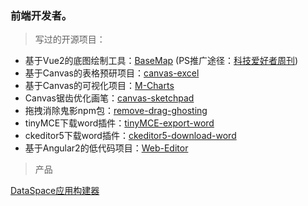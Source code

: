 ### 前端开发者。

> 写过的开源项目：

- 基于Vue2的底图绘制工具：[BaseMap](https://github.com/bojue/BaseMap) (PS推广途径：[科技爱好者周刊](https://github.com/ruanyf/weekly/issues/2243))
- 基于Canvas的表格预研项目：[canvas-excel](https://github.com/bojue/canvas-excel)
- 基于Canvas的可视化项目：[M-Charts](https://github.com/bojue/M-Charts)
- Canvas锯齿优化画笔：[canvas-sketchpad](https://github.com/bojue/canvas-sketchpad)
- 拖拽消除鬼影npm包：[remove-drag-ghosting](https://github.com/bojue/remove-drag-ghosting)
- tinyMCE下载word插件：[tinyMCE-export-word](https://github.com/bojue/tinyMCE-export-word)
- ckeditor5下载word插件：[ckeditor5-download-word](https://github.com/bojue/ckeditor5-download-word)
- 基于Angular2的低代码项目：[Web-Editor](https://github.com/bojue/Web-Editor)

> 产品

[DataSpace应用构建器](https://aistore.yichuansoft.com/dashboard)
  

<!--
**bojue/bojue** is a ✨ _special_ ✨ repository because its `README.md` (this file) appears on your GitHub profile.

Here are some ideas to get you started:

- 🔭 I’m currently working on ...
- 🌱 I’m currently learning ...
- 👯 I’m looking to collaborate on ...
- 🤔 I’m looking for help with ...
- 💬 Ask me about ...
- 📫 How to reach me: ...
- 😄 Pronouns: ...
- ⚡ Fun fact: ...
-->
